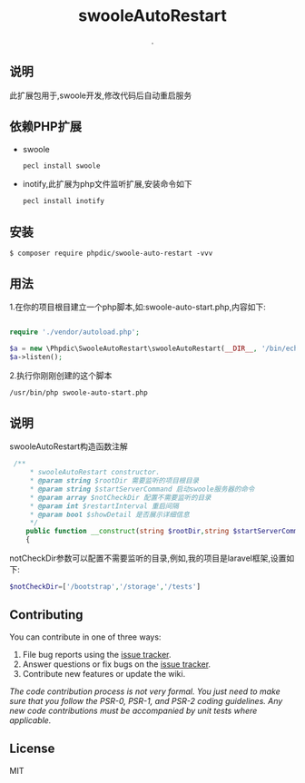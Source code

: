 <h1 align="center"> swooleAutoRestart </h1>

<p align="center"> .</p>

## 说明
此扩展包用于,swoole开发,修改代码后自动重启服务
## 依赖PHP扩展
* swoole
    ```bash
    pecl install swoole
    ```
* inotify,此扩展为php文件监听扩展,安装命令如下
    ```bash
    pecl install inotify
    ```


## 安装

```shell
$ composer require phpdic/swoole-auto-restart -vvv
```

## 用法
1.在你的项目根目建立一个php脚本,如:swoole-auto-start.php,内容如下:
```php

require './vendor/autoload.php';

$a = new \Phpdic\SwooleAutoRestart\swooleAutoRestart(__DIR__, '/bin/echo ok');
$a->listen();
```
2.执行你刚刚创建的这个脚本
```bash
/usr/bin/php swoole-auto-start.php
```
## 说明
swooleAutoRestart构造函数注解
```php
 /**
     * swooleAutoRestart constructor.
     * @param string $rootDir 需要监听的项目根目录
     * @param string $startServerCommand 启动swoole服务器的命令
     * @param array $notCheckDir 配置不需要监听的目录
     * @param int $restartInterval 重启间隔
     * @param bool $showDetail 是否展示详细信息
     */
    public function __construct(string $rootDir,string $startServerCommand,array $notCheckDir=[],$restartInterval=1000,$showDetail=false)
    {
```
notCheckDir参数可以配置不需要监听的目录,例如,我的项目是laravel框架,设置如下:
```php
$notCheckDir=['/bootstrap','/storage','/tests']
```

## Contributing

You can contribute in one of three ways:

1. File bug reports using the [issue tracker](https://github.com/phpdic/swooleAutoRestart/issues).
2. Answer questions or fix bugs on the [issue tracker](https://github.com/phpdic/swooleAutoRestart/issues).
3. Contribute new features or update the wiki.

_The code contribution process is not very formal. You just need to make sure that you follow the PSR-0, PSR-1, and PSR-2 coding guidelines. Any new code contributions must be accompanied by unit tests where applicable._

## License

MIT